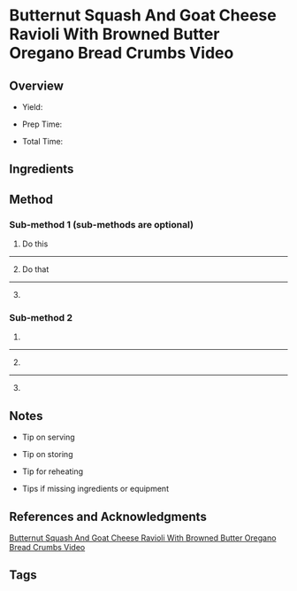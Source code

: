 # Butternut Squash And Goat Cheese Ravioli With Browned Butter Oregano Bread Crumbs Video

## Overview

- Yield:

- Prep Time:

- Total Time:

## Ingredients



## Method

### Sub-method 1 (sub-methods are optional)

1. Do this
---
2. Do that
---
3.

### Sub-method 2

1.
---
2.
---
3.

## Notes

- Tip on serving

- Tip on storing

- Tip for reheating

- Tips if missing ingredients or equipment

## References and Acknowledgments

[Butternut Squash And Goat Cheese Ravioli With Browned Butter Oregano Bread Crumbs Video](http://www.halfbakedharvest.com/butternut-squash-and-goat-cheese-ravioli-with-browned-butter-oregano-bread-crumbs-video/)

## Tags


